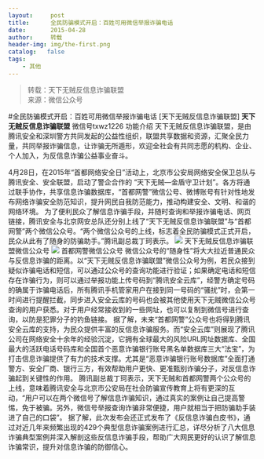```yaml
---
layout:     post
title:      全民防骗模式开启：百姓可用微信举报诈骗电话
date:       2015-04-28
author:     转载
header-img: img/the-first.png
catalog:   false
tags:
    - 其他
---
```


<blockquote><p>转载：天下无贼反信息诈骗联盟<br>
来源：微信公众号</p></blockquote>

#全民防骗模式开启：百姓可用微信举报诈骗电话
[天下无贼反信息诈骗联盟]
**天下无贼反信息诈骗联盟**
微信号txwz1226
功能介绍
天下无贼反信息诈骗联盟，是由腾讯安全和深圳警方共同发起的公益性组织，联盟共享数据和资源，汇聚全民力量，共同举报诈骗信息，让诈骗无所遁形，欢迎全社会有共同志愿的机构、企业、个人加入，为反信息诈骗公益事业奋斗。

4月28日，在2015年“首都网络安全日”活动上，北京市公安局网络安全保卫总队与腾讯安全、安全联盟，启动了警企合作的
“天下无贼—金盾守卫计划”。各方将通过联手协作，共享信息诈骗数据库，“首都网警”微信公号、微博账号有针对性地发布网络诈骗安全防范知识，提升网民自我防范能力，推动构建安全、文明、和谐的网络环境。
为了便利民众了解信息诈骗手段，并随时查询和举报诈骗电话、网页链接，腾讯安全与北京网安总队还分别上线了“天下无贼反信息诈骗联盟”与“首都网警”两个微信公众号。“两个微信公众号的上线，标志着全民防骗模式正式开启，民众从此有了随身的防骗助手。”腾讯副总裁丁珂表示。
![]({{site.baseurl}}/postimg/3Frx8wcpibSsiahRzSWp5CyrIfic0XQvBtBlP7W9qzAXY7AMDtTK5QFlFqIhVS7C5OH3HAQGp5tpLbjG02RfWibPxQ.jpeg)
天下无贼反信息诈骗联盟微信公众号
![]({{site.baseurl}}/postimg/3Frx8wcpibSsiahRzSWp5CyrIfic0XQvBtBjhdzY4xDqyk4go5Zia9237k4hJhJ9jdLSDVt5NxJJ0uSOJrYuVK3J0Q.jpeg)
首都网警微信公众号
微信公众号的“随身性”将大大拉近普通民众与反信息诈骗的距离。以“天下无贼反信息诈骗联盟”微信公众号为例，若民众接到疑似诈骗电话和短信，可以通过公众号的查询功能进行验证；如果确定电话和短信存在诈骗行为，则可以通过举报功能上传号码到“腾讯安全云库”，经警方确定号码的确属于诈骗电话后，所有腾讯手机管家用户在接到同一号码的“骚扰”时，会第一时间进行提醒拦截，同步进入安全云库的号码也会被其他使用天下无贼微信公众号查询的用户获悉。对于用户经常接收到的一些网址，也可以复制到微信号进行查询，以防是犯罪分子的钓鱼链接。
据了解，未来“首都网警”公众号也将得到腾讯安全云库的支持，为民众提供丰富的反信息诈骗服务。而“安全云库”则展现了腾讯公司在网络安全十余年的经验沉淀，它拥有全球最大的风险URL网址数据库、全国最大的活跃电话号码库和全国首个恶意诈骗银行账号黑名单数据库三大“法宝”，为打击信息诈骗提供了有力的技术支撑。尤其是“恶意诈骗银行账号数据库”全面打通警方、安全厂商、银行三方，有效帮助用户更快、更准甄别诈骗分子，对反信息诈骗起到关键性的作用。
腾讯副总裁丁珂表示，天下无贼和首都网警两个公众号的上线，意味着腾讯安全与北京市公安局在社会防骗宣传教育上将有更深的互动，“用户可以在两个微信号了解信息诈骗知识，通过真实的案例让自己提高警惕，免于被骗。另外，微信号举报查询诈骗非常便捷，用户就相当于把防骗助手装进了自己的口袋”。
据了解，此次发布会还正式发布了《反信息诈骗白皮书》，通过对近几年来频繁出现的429个典型信息诈骗案例进行汇总，详尽分析了八大信息诈骗典型案例并深入解剖这些反信息诈骗手段，帮助广大网民更好的认识了解信息诈骗常识，提升对信息诈骗的防御信心。
